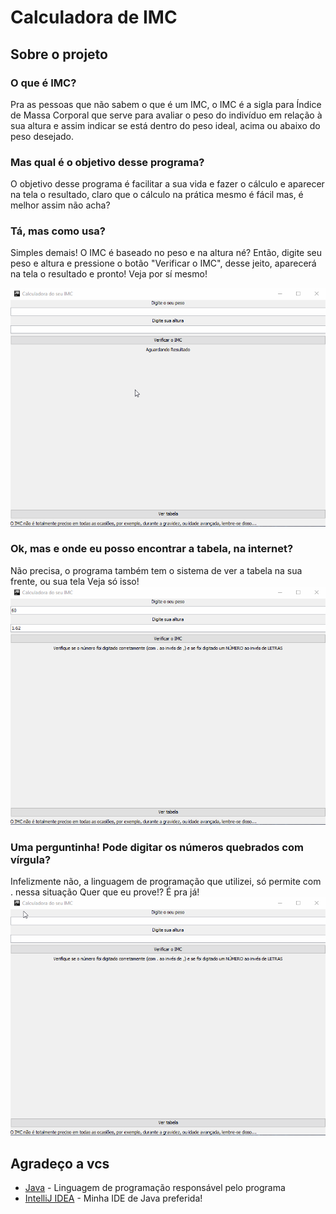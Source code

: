 # Calculadora de IMC
## Sobre o projeto
### O que é IMC?
Pra as pessoas que não sabem o que é um IMC, 
o IMC é a sigla para Índice de Massa Corporal que serve para avaliar 
o peso do indivíduo em relação à sua altura e assim indicar se está dentro do peso ideal, acima ou abaixo do peso desejado.
### Mas qual é o objetivo desse programa?
O objetivo desse programa é facilitar a sua vida e fazer o cálculo e aparecer na tela o resultado,
claro que o cálculo na prática mesmo é fácil mas, é melhor assim não acha?
### Tá, mas como usa?
Simples demais! O IMC é baseado no peso e na altura né? Então, digite seu peso e altura 
e pressione o botão "Verificar o IMC", desse jeito, aparecerá na tela o resultado e pronto!
Veja por sí mesmo!

![](examples_gifs/IMCC-EX1.gif)
### Ok, mas e onde eu posso encontrar a tabela, na internet?
Não precisa, o programa também tem o sistema de ver a tabela na sua frente, ou sua tela
Veja só isso!
![](examples_gifs/IMCC-EX2.gif)
### Uma perguntinha! Pode digitar os números quebrados com vírgula?
Infelizmente não, a linguagem de programação que utilizei, só permite com . nessa situação
Quer que eu prove!? É pra já!
![](examples_gifs/IMCC-IS1.gif)
## Agradeço a vcs
* [Java](https://www.java.com/pt_BR/) - Linguagem de programação responsável pelo programa
* [IntelliJ IDEA](https://www.jetbrains.com/pt-br/idea/) - Minha IDE de Java preferida!
